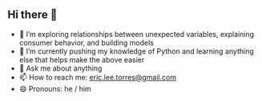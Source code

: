 ## Hi there 👋

- 🔭 I’m exploring relationships between unexpected variables, explaining consumer behavior, and building models
- 🌱 I’m currently pushing my knowledge of Python and learning anything else that helps make the above easier
- 💬 Ask me about anything
- 📫 How to reach me: eric.lee.torres@gmail.com
- 😄 Pronouns: he / him
